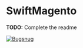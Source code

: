 # SwiftMagento

**TODO:** Complete the readme


[![Bugsnug](https://global-uploads.webflow.com/5c741219fd0819540590e785/5c741219fd0819856890e790_asset%2039.svg)](https://www.bugsnag.com/)
